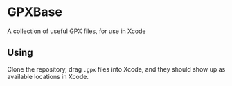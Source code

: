 # GPXBase

A collection of useful GPX files, for use in Xcode

## Using

Clone the repository, drag `.gpx` files into Xcode, and they should show up as available locations in Xcode.
